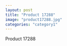 ```yaml
---
layout: post
title: "Product 17288"
image: "product17288.jpg"
categories: "category1"
---
```

Product 17288

